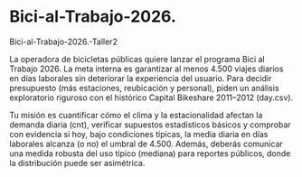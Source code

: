 # Bici-al-Trabajo-2026.
Bici-al-Trabajo-2026.-Taller2



La operadora de bicicletas públicas quiere lanzar el programa Bici al Trabajo 2026. La meta interna es garantizar al menos 4.500 viajes diarios en días laborales sin deteriorar la experiencia del usuario. Para decidir presupuesto (más estaciones, reubicación y personal), piden un análisis exploratorio riguroso con el histórico Capital Bikeshare 2011–2012 (day.csv).

Tu misión es cuantificar cómo el clima y la estacionalidad afectan la demanda diaria (cnt), verificar supuestos estadísticos básicos y comprobar con evidencia si hoy, bajo condiciones típicas, la media diaria en días laborales alcanza (o no) el umbral de 4.500. Además, deberás comunicar una medida robusta del uso típico (mediana) para reportes públicos, donde la distribución puede ser asimétrica.
